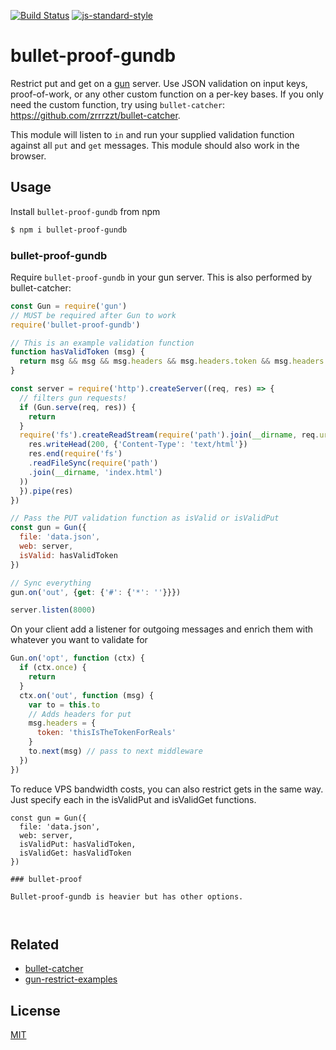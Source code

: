 [![Build Status](https://travis-ci.org/zrrrzzt/bullet-catcher.svg?branch=master)](https://travis-ci.org/zrrrzzt/bullet-catcher)
[![js-standard-style](https://img.shields.io/badge/code%20style-standard-brightgreen.svg?style=flat)](https://github.com/feross/standard)

# bullet-proof-gundb

Restrict put and get on a [gun](https://github.com/amark/gun) server. Use JSON validation on input keys, proof-of-work, or any other custom function on a per-key bases. If you only need the custom function, try using `bullet-catcher`: https://github.com/zrrrzzt/bullet-catcher. 

This module will listen to ```in``` and run your supplied validation function against all `put` and `get` messages. This module should also work in the browser. 

## Usage

Install `bullet-proof-gundb` from npm

```bash
$ npm i bullet-proof-gundb
```

### bullet-proof-gundb

Require `bullet-proof-gundb` in your gun server. This is also performed by bullet-catcher:

```JavaScript
const Gun = require('gun')
// MUST be required after Gun to work
require('bullet-proof-gundb')

// This is an example validation function
function hasValidToken (msg) {
  return msg && msg && msg.headers && msg.headers.token && msg.headers.token === 'thisIsTheTokenForReals'
}

const server = require('http').createServer((req, res) => {
  // filters gun requests!
  if (Gun.serve(req, res)) {
    return
  }
  require('fs').createReadStream(require('path').join(__dirname, req.url)).on('error', function () {
    res.writeHead(200, {'Content-Type': 'text/html'})
    res.end(require('fs')
    .readFileSync(require('path')
    .join(__dirname, 'index.html')
  ))
  }).pipe(res)
})

// Pass the PUT validation function as isValid or isValidPut
const gun = Gun({
  file: 'data.json',
  web: server,
  isValid: hasValidToken
})

// Sync everything
gun.on('out', {get: {'#': {'*': ''}}})

server.listen(8000)
```

On your client add a listener for outgoing messages and enrich them with whatever you want to validate for

```JavaScript
Gun.on('opt', function (ctx) {
  if (ctx.once) {
    return
  }
  ctx.on('out', function (msg) {
    var to = this.to
    // Adds headers for put
    msg.headers = {
      token: 'thisIsTheTokenForReals'
    }
    to.next(msg) // pass to next middleware
  })
})
```

To reduce VPS bandwidth costs, you can also restrict gets in the same way. Just specify each in the isValidPut and isValidGet functions.
```
const gun = Gun({
  file: 'data.json',
  web: server,
  isValidPut: hasValidToken,
  isValidGet: hasValidToken
})

### bullet-proof

Bullet-proof-gundb is heavier but has other options.



```
## Related

- [bullet-catcher](https://github.com/zrrrzzt/bullet-catcher)
- [gun-restrict-examples](https://github.com/zrrrzzt/gun-restrict-examples)

## License

[MIT](LICENSE)
